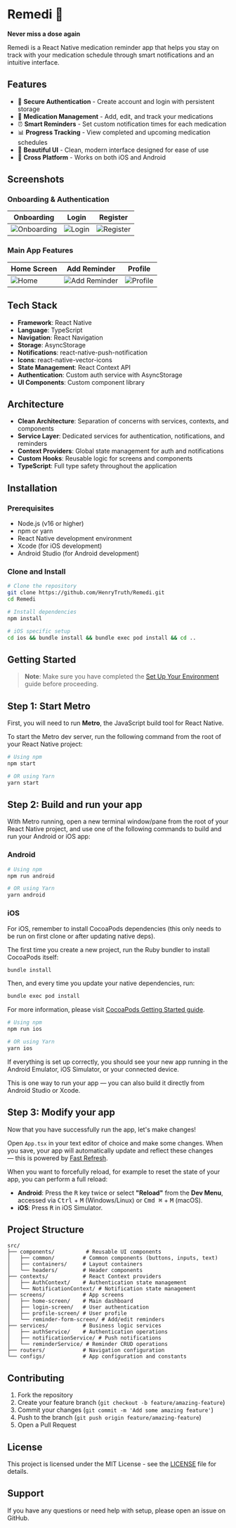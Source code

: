 # Remedi 💊
**Never miss a dose again**

Remedi is a React Native medication reminder app that helps you stay on track with your medication schedule through smart notifications and an intuitive interface.

## Features

- 🔐 **Secure Authentication** - Create account and login with persistent storage
- 💊 **Medication Management** - Add, edit, and track your medications
- ⏰ **Smart Reminders** - Set custom notification times for each medication
- 📊 **Progress Tracking** - View completed and upcoming medication schedules
- 🎨 **Beautiful UI** - Clean, modern interface designed for ease of use
- 📱 **Cross Platform** - Works on both iOS and Android

## Screenshots

### Onboarding & Authentication
| Onboarding | Login | Register |
|------------|-------|----------|
| ![Onboarding](screenshots/onboarding.png) | ![Login](screenshots/login.png) | ![Register](screenshots/register.png) |

### Main App Features
| Home Screen | Add Reminder | Profile |
|-------------|--------------|---------|
| ![Home](screenshots/home.png) | ![Add Reminder](screenshots/add-reminder.png) | ![Profile](screenshots/profile.png) |

## Tech Stack

- **Framework**: React Native
- **Language**: TypeScript
- **Navigation**: React Navigation
- **Storage**: AsyncStorage
- **Notifications**: react-native-push-notification
- **Icons**: react-native-vector-icons
- **State Management**: React Context API
- **Authentication**: Custom auth service with AsyncStorage
- **UI Components**: Custom component library

## Architecture

- **Clean Architecture**: Separation of concerns with services, contexts, and components
- **Service Layer**: Dedicated services for authentication, notifications, and reminders
- **Context Providers**: Global state management for auth and notifications
- **Custom Hooks**: Reusable logic for screens and components
- **TypeScript**: Full type safety throughout the application

## Installation

### Prerequisites

- Node.js (v16 or higher)
- npm or yarn
- React Native development environment
- Xcode (for iOS development)
- Android Studio (for Android development)

### Clone and Install

```bash
# Clone the repository
git clone https://github.com/HenryTruth/Remedi.git
cd Remedi

# Install dependencies
npm install

# iOS specific setup
cd ios && bundle install && bundle exec pod install && cd ..
```

## Getting Started

> **Note**: Make sure you have completed the [Set Up Your Environment](https://reactnative.dev/docs/set-up-your-environment) guide before proceeding.

## Step 1: Start Metro

First, you will need to run **Metro**, the JavaScript build tool for React Native.

To start the Metro dev server, run the following command from the root of your React Native project:

```sh
# Using npm
npm start

# OR using Yarn
yarn start
```

## Step 2: Build and run your app

With Metro running, open a new terminal window/pane from the root of your React Native project, and use one of the following commands to build and run your Android or iOS app:

### Android

```sh
# Using npm
npm run android

# OR using Yarn
yarn android
```

### iOS

For iOS, remember to install CocoaPods dependencies (this only needs to be run on first clone or after updating native deps).

The first time you create a new project, run the Ruby bundler to install CocoaPods itself:

```sh
bundle install
```

Then, and every time you update your native dependencies, run:

```sh
bundle exec pod install
```

For more information, please visit [CocoaPods Getting Started guide](https://guides.cocoapods.org/using/getting-started.html).

```sh
# Using npm
npm run ios

# OR using Yarn
yarn ios
```

If everything is set up correctly, you should see your new app running in the Android Emulator, iOS Simulator, or your connected device.

This is one way to run your app — you can also build it directly from Android Studio or Xcode.

## Step 3: Modify your app

Now that you have successfully run the app, let's make changes!

Open `App.tsx` in your text editor of choice and make some changes. When you save, your app will automatically update and reflect these changes — this is powered by [Fast Refresh](https://reactnative.dev/docs/fast-refresh).

When you want to forcefully reload, for example to reset the state of your app, you can perform a full reload:

- **Android**: Press the <kbd>R</kbd> key twice or select **"Reload"** from the **Dev Menu**, accessed via <kbd>Ctrl</kbd> + <kbd>M</kbd> (Windows/Linux) or <kbd>Cmd ⌘</kbd> + <kbd>M</kbd> (macOS).
- **iOS**: Press <kbd>R</kbd> in iOS Simulator.

## Project Structure

```
src/
├── components/          # Reusable UI components
│   ├── common/         # Common components (buttons, inputs, text)
│   ├── containers/     # Layout containers
│   └── headers/        # Header components
├── contexts/           # React Context providers
│   ├── AuthContext/    # Authentication state management
│   └── NotificationContext/ # Notification state management
├── screens/            # App screens
│   ├── home-screen/    # Main dashboard
│   ├── login-screen/   # User authentication
│   ├── profile-screen/ # User profile
│   └── reminder-form-screen/ # Add/edit reminders
├── services/           # Business logic services
│   ├── authService/    # Authentication operations
│   ├── notificationService/ # Push notifications
│   └── reminderService/ # Reminder CRUD operations
├── routers/            # Navigation configuration
└── configs/            # App configuration and constants
```

## Contributing

1. Fork the repository
2. Create your feature branch (`git checkout -b feature/amazing-feature`)
3. Commit your changes (`git commit -m 'Add some amazing feature'`)
4. Push to the branch (`git push origin feature/amazing-feature`)
5. Open a Pull Request

## License

This project is licensed under the MIT License - see the [LICENSE](LICENSE) file for details.

## Support

If you have any questions or need help with setup, please open an issue on GitHub.
